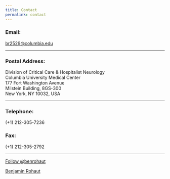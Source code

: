 ```yaml
---
title: Contact
permalink: contact
---
```


### Email:
[br2529@columbia.edu](mailto:br2529@columbia.edu)

___

### Postal Address:
Division of Critical Care & Hospitalist Neurology  
Columbia University Medical Center  
177 Fort Washington Avenue  
Milstein Building, 8GS-300  
New York, NY 10032, USA    

---
### Telephone:
(+1) 212-305-7236
### Fax:
(+1) 212-305-2792

___
<a href="https://twitter.com/benrohaut?ref_src=twsrc%5Etfw" class="twitter-follow-button" data-size="large" data-dnt="true" data-show-count="false">Follow @benrohaut</a><script async src="https://platform.twitter.com/widgets.js" charset="utf-8"></script>

<script type="text/javascript" src="https://platform.linkedin.com/badges/js/profile.js" async defer></script>

<div class="LI-profile-badge"  data-version="v1" data-size="medium" data-locale="fr_FR" data-type="horizontal" data-theme="light" data-vanity="benjamin-rohaut-a1aa59b6"><a class="LI-simple-link" href='https://www.linkedin.com/in/benjamin-rohaut-a1aa59b6?trk=profile-badge'>Benjamin Rohaut</a></div>
